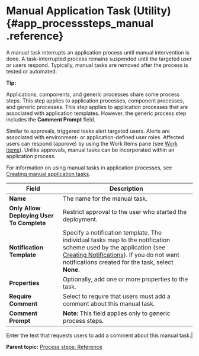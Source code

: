 # Manual Application Task \(Utility\) {#app_processsteps_manual .reference}

A manual task interrupts an application process until manual intervention is done. A task-interrupted process remains suspended until the targeted user or users respond. Typically, manual tasks are removed after the process is tested or automated.

**Tip:** 

Applications, components, and generic processes share some process steps. This step applies to application processes, component processes, and generic processes. This step applies to application processes that are associated with application templates. However, the generic process step includes the **Comment Prompt** field.

Similar to approvals, triggered tasks alert targeted users. Alerts are associated with environment- or application-defined user roles. Affected users can respond \(approve\) by using the Work Items pane \(see [Work items](app_approvals_workitems.md)\). Unlike approvals, manual tasks can be incorporated within an application process.

For information on using manual tasks in application processes, see [Creating manual application tasks](app_tasks_creating.md).

|Field|Description|
|-----|-----------|
|**Name**|The name for the manual task.|
|**Only Allow Deploying User To Complete**|Restrict approval to the user who started the deployment.|
|**Notification Template**|Specify a notification template. The individual tasks map to the notification scheme used by the application \(see [Creating Notifications](../../com.ibm.udeploy.admin.doc/topics/notify_create.md)\). If you do not want notifications created for the task, select **None**.|
|**Properties**|Optionally, add one or more properties to the task.|
|**Require Comment**|Select to require that users must add a comment about this manual task.|
|**Comment Prompt**|**Note:** This field applies only to generic process steps.

Enter the text that requests users to add a comment about this manual task.|

**Parent topic:** [Process steps: Reference](../topics/app_processSteps.md)

